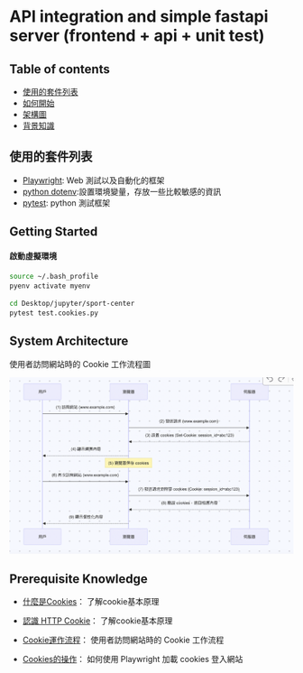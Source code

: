 # API integration and simple fastapi server (frontend + api + unit test)

## Table of contents

- <a href="#tech-stack">使用的套件列表</a>
- <a href="#getting-started">如何開始</a>
- <a href="#system-architecture">架構圖</a>
- <a href="#prerequisite">背景知識</a>

<h2 id="tech-stack">使用的套件列表</h2>

- [Playwright](https://github.com/nodejs): Web 測試以及自動化的框架
- [python dotenv](https://hackmd.io/@ME1splK_SaS67P2I6U7h_w/HyScsMQ6h):設置環境變量，存放一些比較敏感的資訊
- [pytest](https://docs.pytest.org/en/stable/): python 測試框架


<h2 id="getting-started">Getting Started</h2>

#### 啟動虛擬環境
```bash
source ~/.bash_profile
pyenv activate myenv
```

```bash
cd Desktop/jupyter/sport-center
pytest test.cookies.py
```

<h2 id="system-architecture">System Architecture</h2>


使用者訪問網站時的 Cookie 工作流程圖

![Cookies Test](screenshot/cookies%20test.png)


<h2 id="prerequisite">Prerequisite Knowledge</h2>

- [什麼是Cookies](https://blog.csdn.net/m0_62695120/article/details/124009940)：
了解cookie基本原理

- [ 認識 HTTP Cookie](https://developer.mozilla.org/zh-TW/docs/Web/HTTP/Cookies)：
了解cookie基本原理

- [Cookie運作流程](https://blog.csdn.net/m0_71690645/article/details/131036860)：
使用者訪問網站時的 Cookie 工作流程

- [Cookies的操作](https://playwright.dev/python/docs/api/class-browsercontext)：
如何使用 Playwright 加載 cookies 登入網站













